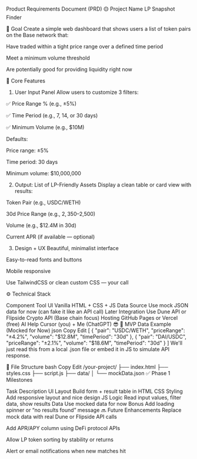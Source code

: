 Product Requirements Document (PRD)
🟡 Project Name
LP Snapshot Finder

🎯 Goal
Create a simple web dashboard that shows users a list of token pairs on the Base network that:

Have traded within a tight price range over a defined time period

Meet a minimum volume threshold

Are potentially good for providing liquidity right now

🧩 Core Features
1. User Input Panel
Allow users to customize 3 filters:

✅ Price Range % (e.g., ±5%)

✅ Time Period (e.g., 7, 14, or 30 days)

✅ Minimum Volume (e.g., $10M)

Defaults:

Price range: ±5%

Time period: 30 days

Minimum volume: $10,000,000

2. Output: List of LP-Friendly Assets
Display a clean table or card view with results:

Token Pair (e.g., USDC/WETH)

30d Price Range (e.g., $2,350–$2,500)

Volume (e.g., $12.4M in 30d)

Current APR (if available — optional)

3. Design + UX
Beautiful, minimalist interface

Easy-to-read fonts and buttons

Mobile responsive

Use TailwindCSS or clean custom CSS — your call

⚙️ Technical Stack

Component	Tool
UI	Vanilla HTML + CSS + JS
Data Source	Use mock JSON data for now (can fake it like an API call)
Later Integration	Use Dune API or Flipside Crypto API (Base chain focus)
Hosting	GitHub Pages or Vercel (free)
AI Help	Cursor (you) + Me (ChatGPT) 😎
🧪 MVP Data Example (Mocked for Now)
json
Copy
Edit
[
  {
    "pair": "USDC/WETH",
    "priceRange": "±4.2%",
    "volume": "$12.8M",
    "timePeriod": "30d"
  },
  {
    "pair": "DAI/USDC",
    "priceRange": "±2.1%",
    "volume": "$18.6M",
    "timePeriod": "30d"
  }
]
We'll just read this from a local .json file or embed it in JS to simulate API response.

🧱 File Structure
bash
Copy
Edit
/your-project/
├── index.html
├── styles.css
├── script.js
├── data/
│   └── mockData.json
✅ Phase 1 Milestones

Task	Description
UI Layout	Build form + result table in HTML
CSS Styling	Add responsive layout and nice design
JS Logic	Read input values, filter data, show results
Data	Use mocked data for now
Bonus	Add loading spinner or “no results found” message
🔜 Future Enhancements
Replace mock data with real Dune or Flipside API calls

Add APR/APY column using DeFi protocol APIs

Allow LP token sorting by stability or returns

Alert or email notifications when new matches hit